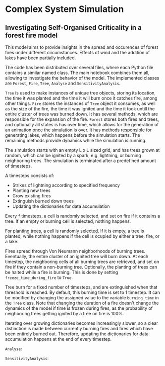# Complex System Simulation
## Investigating Self-Organised Criticality in a forest fire model

This model aims to provide insights in the spread and occurences of forest fires under different circumstances. Effects of wind and the addition of lakes have been partially included.

The code has been distributed over several files, where each Python file contains a similar named class. The main notebook combines them all, allowing to investigate the behavior of the model. The implemented classes are `Forest`, `Fire`, `Tree`, `Analyse` and `SensitivityAnalysis`.

`Tree` is used to make instances of unique tree objects, storing its location, the time it was planted and the time it will burn once it catches fire, among other things. `Fire` stores the instances of `Tree` object it consumes, as well as the size of the fire, the time it was ignited and the time it took untill the entire cluster of trees was burned down. It has several methods, which are responsible for the expansion of the fire. `Forest` stores both fires and trees, and optionally all states is has over time, which allows for the generation of an animation once the simulation is over. It has methods responsible for generating lakes, which happens before the simulation starts. The remaining methods provide dynamics while the simulation is running.

The simulation starts with an empty L x L sized grid, and has trees grown at random, which can be ignited by a spark, e.g. lightning, or burning neighboring trees. The simulation is terminated after a predefined amount of timesteps.

A timesteps consists of:
*   Strikes of lightning according to specified frequency
*   Planting new trees
*   Grow existing fires
*   Extinguish burned down trees
*   Updating the dictionaries for data accumulation 

Every `f` timesteps, a cell is randomly selected, and set on fire if it contains a tree. If an empty or burning cell is selected, nothing happens.

For planting trees, a cell is randomly selected. If it is empty, a tree is planted, while nothing happens if the cell is ocupied by either a tree, fire, or a lake.

Fires spread through Von Neumann neighborhoods of burning trees. Eventually, the entire cluster of an ignited tree will burn down. At each timestep, the neighboring cells of all burning trees are retrieved, and set on fire if they contain a non-burning tree. Optionally, the planting of trees can be halted while a fire is burning. This is done by setting `freeze_time_during_fire` to `True`.

Tree burn for a fixed number of timesteps, and are extinguished when that threshold is reached. By default, this burning time is set to 1 timestep. It can be modified by changing the assigned value to the variable `burning_time` in the `Tree` class. Note that changing the duration of a fire doesn't change the dynamics of the model if time is frozen during fires, as the probability of neighboring trees getting ignited by a tree on fire is 100%.

Iterating over growing dictionaries becomes increasingly slower, so a clear distinction is made between currently burning fires and fires which have been entirely burned out. Therefore, updating the dictionaries for data accumulation happens at the end of every timestep.


`Analyse`:

`SensitivityAnalysis`: